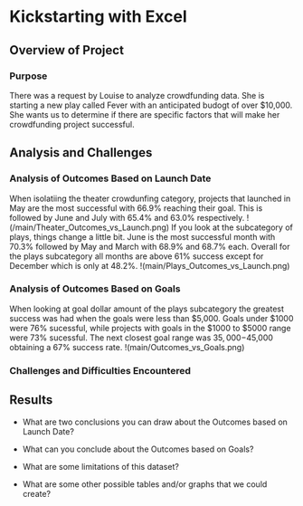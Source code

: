 # Kickstarting with Excel

## Overview of Project

### Purpose
There was a request by Louise to analyze crowdfunding data. She is starting a new play called Fever with an anticipated budogt of over $10,000. She wants us to determine if there are specific factors that will make her crowdfunding project successful. 

## Analysis and Challenges

### Analysis of Outcomes Based on Launch Date
When isolatiing the theater crowdunfing category, projects that launched in May are the most successful with 66.9% reaching their goal. This is followed by June and July with 65.4% and 63.0% respectively. !(/main/Theater_Outcomes_vs_Launch.png)
If you look at the subcategory of plays, things change a little bit. June is the most successful month with 70.3% followed by May and March with 68.9% and 68.7% each. Overall for the plays subcategory all months are above 61% success except for December which is only at 48.2%. !(main/Plays_Outcomes_vs_Launch.png)

### Analysis of Outcomes Based on Goals
When looking at goal dollar amount of the plays subcategory the greatest success was had when the goals were less than $5,000. Goals under $1000 were 76% sucessful, while projects with goals in the $1000 to $5000 range were 73% sucessful. The next closest goal range was $35,000-$45,000 obtaining a 67% success rate. !(main/Outcomes_vs_Goals.png) 

### Challenges and Difficulties Encountered

## Results

- What are two conclusions you can draw about the Outcomes based on Launch Date?

- What can you conclude about the Outcomes based on Goals?

- What are some limitations of this dataset?

- What are some other possible tables and/or graphs that we could create?
